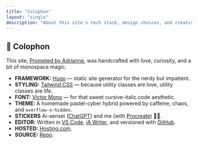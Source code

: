 ```yaml
---
title: "Colophon"
layout: "single"
description: "About this site's tech stack, design choices, and creative tools."
---
```


## 🌸 Colophon

This site, [Prompted by Adrianne](https://ai.adrianne.io), was handcrafted with love, curiosity, and a bit of monospace magic.

- **FRAMEWORK:** [Hugo](https://gohugo.io/) — static site generator for the nerdy but impatient.
- **STYLING:** [Tailwind CSS](https://tailwindcss.com/) — because utility classes are love, utility classes are life.
- **FONT:** [Victor Mono](https://rubjo.github.io/victor-mono/) — for that sweet cursive-italic code aesthetic.
- **THEME:** A homemade pastel-cyber hybrid powered by caffeine, chaos, and `overflow-x-hidden`.
- **STICKERS** Ai-sensei ([ChatGPT](https://openai.com)) and me (with [Procreate](https://procreate.com)) 💅🏻.
- **EDITOR:** Written in [VS Code](https://code.visualstudio.com/), [iA Writer](https://ia.net/writer), and versioned with [GitHub](https://github.com).
- **HOSTED:** [Hosting.com](https://hosting.com).
- **SOURCE:** [Repo](https://github.com/adriculous/ai.adrianne.io).